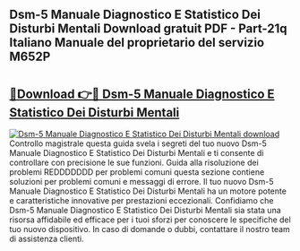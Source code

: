 ## Dsm-5 Manuale Diagnostico E Statistico Dei Disturbi Mentali Download gratuit PDF - Part-21q Italiano Manuale del proprietario del servizio M652P

# <h2><a href="http://dfavfsr.blite.top/?on=Dsm-5+Manuale+Diagnostico+E+Statistico+Dei+Disturbi+Mentali">🔗Download 👉🔴 Dsm-5 Manuale Diagnostico E Statistico Dei Disturbi Mentali</a></h2>

[![Dsm-5 Manuale Diagnostico E Statistico Dei Disturbi Mentali download](https://i.imgur.com/lujVjoI.png)](http://dfavfsr.blite.top/?on=Dsm-5+Manuale+Diagnostico+E+Statistico+Dei+Disturbi+Mentali)
Controllo magistrale questa guida svela i segreti del tuo nuovo Dsm-5 Manuale Diagnostico E Statistico Dei Disturbi Mentali e ti consente di controllare con precisione le sue funzioni. Guida alla risoluzione dei problemi REDDDDDDD per problemi comuni questa sezione contiene soluzioni per problemi comuni e messaggi di errore. Il tuo nuovo Dsm-5 Manuale Diagnostico E Statistico Dei Disturbi Mentali ha un motore potente e caratteristiche innovative per prestazioni eccezionali. Confidiamo che Dsm-5 Manuale Diagnostico E Statistico Dei Disturbi Mentali sia stata una risorsa affidabile ed efficace per i tuoi sforzi per conoscere le specifiche del tuo nuovo dispositivo. In caso di domande o dubbi, contattare il nostro team di assistenza clienti.
